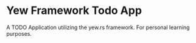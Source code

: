 # Yew Framework Todo App

A TODO Application utilizing the yew.rs framework. For personal learning purposes.

